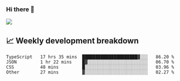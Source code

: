 ### Hi there 👋
<img align="center" src="https://github-readme-stats.vercel.app/api?username=Tumao727&show_icons=true&hide_title=true&theme=dracula" />


## 📈 Weekly development breakdown
<!--START_SECTION:waka-->

```text
TypeScript   17 hrs 35 mins  █████████████████████▓░░░   86.20 %
JSON         1 hr 22 mins    █▓░░░░░░░░░░░░░░░░░░░░░░░   06.70 %
CSS          48 mins         █░░░░░░░░░░░░░░░░░░░░░░░░   03.96 %
Other        27 mins         ▓░░░░░░░░░░░░░░░░░░░░░░░░   02.27 %
```

<!--END_SECTION:waka-->